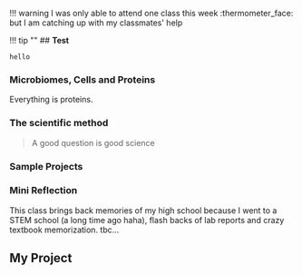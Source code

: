 !!! warning
    I was only able to attend one class this week :thermometer_face: but I am catching up with my classmates' help

!!! tip ""
    ## **Test**

    hello

### Microbiomes, Cells and Proteins
Everything is proteins.  


### The scientific method
> A good question is good science


### Sample Projects

### Mini Reflection
This class brings back memories of my high school because I went to a STEM school (a long time ago haha), flash backs of lab reports and crazy textbook memorization. tbc...



## My Project
